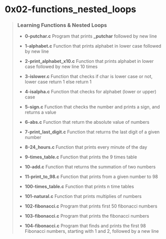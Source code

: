 # 0x02-functions_nested_loops

> ### Learning Functions & Nested Loops
>
> - **0-putchar.c** Program that prints **_putchar** followed by new line
>
> - **1-alphabet.c** Function that prints alphabet in lower case followed by new line
>
> - **2-print_alphabet_x10.c** Function that prints alphabet in lower case followed by new line  10 times
>
> - **3-islower.c** Function that checks if char is lower case or not, lower case return 1 else return 1
>
> - **4-isalpha.c** Function that checks for alphabet (lower or upper) case
>
> - **5-sign.c** Function that checks the number and prints a sign, and returns a value
>
> - **6-abs.c** Function that return the absolute value of numbers
>
> - **7-print_last_digit.c** Function that returns the last digit of a given number
>
> - **8-24_hours.c** Function that prints every minute of the day
>
> - **9-times_table.c** Function that prints the 9 times table
>
> - **10-add.c** Function that returns the summation of two numbers
>
> - **11-print_to_98.c** Function that prints from a given number to 98
>
> - **100-times_table.c** Function that prints n time tables
>
> - **101-natural.c** Function that prints multiplies of numbers
>
> - **102-fibonacci.c** Program that prints first 50 fibonacci numbers
>
> - **103-fibonacci.c** Program that prints the fibonacci numbers
>
> - **104-fibonacci.c** Program that finds and prints the first 98 Fibonacci numbers, starting with 1 and 2, followed by a new line
>
